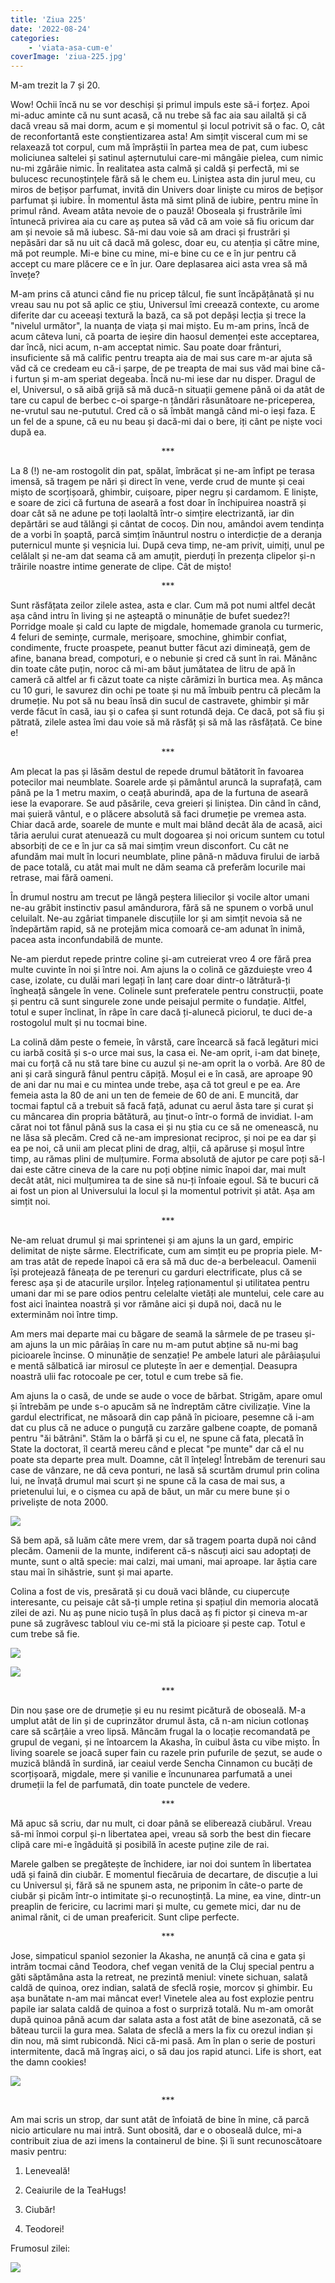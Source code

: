 ```yaml
---
title: 'Ziua 225'
date: '2022-08-24'
categories:
    - 'viata-asa-cum-e'
coverImage: 'ziua-225.jpg'
---
```


M-am trezit la 7 și 20.

Wow! Ochii încă nu se vor deschiși și primul impuls este să-i forțez. Apoi mi-aduc aminte că nu sunt acasă, că nu trebe să fac aia sau ailaltă și că dacă vreau să mai dorm, acum e și momentul și locul potrivit să o fac. O, cât de reconfortantă este conștientizarea asta! Am simțit visceral cum mi se relaxează tot corpul, cum mă împrăștii în partea mea de pat, cum iubesc moliciunea saltelei și satinul așternutului care-mi mângâie pielea, cum nimic nu-mi zgârâie nimic. În realitatea asta calmă și caldă și perfectă, mi se bulucesc recunoștințele fără să le chem eu. Liniștea asta din jurul meu, cu miros de bețișor parfumat, invită din Univers doar liniște cu miros de bețișor parfumat și iubire. În momentul ăsta mă simt plină de iubire, pentru mine în primul rând. Aveam atâta nevoie de o pauză! Oboseala și frustrările îmi întunecă privirea aia cu care aș putea să văd că am voie să fiu oricum dar am și nevoie să mă iubesc. Să-mi dau voie să am draci și frustrări și nepăsări dar să nu uit că dacă mă golesc, doar eu, cu atenția și către mine, mă pot reumple. Mi-e bine cu mine, mi-e bine cu ce e în jur pentru că accept cu mare plăcere ce e în jur. Oare deplasarea aici asta vrea să mă învețe?

M-am prins că atunci când fie nu pricep tâlcul, fie sunt încăpățânată și nu vreau sau nu pot să aplic ce știu, Universul îmi creează contexte, cu arome diferite dar cu aceeași textură la bază, ca să pot depăși lecția și trece la "nivelul următor", la nuanța de viața și mai mișto. Eu m-am prins, încă de acum câteva luni, că poarta de ieșire din haosul demenței este acceptarea, dar încă, nici acum, n-am acceptat nimic. Sau poate doar frânturi, insuficiente să mă calific pentru treapta aia de mai sus care m-ar ajuta să văd că ce credeam eu că-i șarpe, de pe treapta de mai sus văd mai bine că-i furtun și m-am speriat degeaba. Încă nu-mi iese dar nu disper. Dragul de el, Universul, o să aibă grijă să mă ducă-n situații gemene până oi da atât de tare cu capul de berbec c-oi sparge-n țândări răsunătoare ne-priceperea, ne-vrutul sau ne-pututul. Cred că o să îmbăt mangă când mi-o ieși faza. E un fel de a spune, că eu nu beau și dacă-mi dai o bere, iți cânt pe niște voci după ea.

<p style="text-align: center;">***</p>

La 8 (!) ne-am rostogolit din pat, spălat, îmbrăcat și ne-am înfipt pe terasa imensă, să tragem pe nări și direct în vene, verde crud de munte și ceai mișto de scorțișoară, ghimbir, cuișoare, piper negru și cardamom. E liniște, e soare de zici că furtuna de aseară a fost doar în închipuirea noastră și doar cât să ne adune pe toți laolaltă într-o simțire electrizantă, iar din depărtări se aud tălăngi și cântat de cocoș. Din nou, amândoi avem tendința de a vorbi în șoaptă, parcă simțim înăuntrul nostru o interdicție de a deranja puternicul munte și veșnicia lui. După ceva timp, ne-am privit, uimiți, unul pe celălalt și ne-am dat seama că am amuțit, pierduți în prezența clipelor și-n trăirile noastre intime generate de clipe. Cât de mișto!

<p style="text-align: center;">***</p>

Sunt răsfățata zeilor zilele astea, asta e clar. Cum mă pot numi altfel decât așa când intru în living și ne așteaptă o minunăție de bufet suedez?! Porridge moale și cald cu lapte de migdale, homemade granola cu turmeric, 4 feluri de semințe, curmale, merișoare, smochine, ghimbir confiat, condimente, fructe proaspete, peanut butter făcut azi dimineață, gem de afine, banana bread, compoturi, e o nebunie și cred că sunt în rai. Mănânc din toate câte puțin, noroc că mi-am băut jumătatea de litru de apă în cameră că altfel ar fi căzut toate ca niște cărămizi în burtica mea. Aș mânca cu 10 guri, le savurez din ochi pe toate și nu mă îmbuib pentru că plecăm la drumeție. Nu pot să nu beau însă din sucul de castravete, ghimbir și măr verde făcut în casă, iau și o cafea și sunt rotundă deja. Ce dacă, pot să fiu și pătrată, zilele astea îmi dau voie să mă răsfăț și să mă las răsfățată. Ce bine e!

<p style="text-align: center;">***</p>

Am plecat la pas și lăsăm destul de repede drumul bătătorit în favoarea potecilor mai neumblate. Soarele arde și pământul aruncă la suprafață, cam până pe la 1 metru maxim, o ceață aburindă, apa de la furtuna de aseară iese la evaporare. Se aud păsările, ceva greieri și liniștea. Din când în când, mai șuieră vântul, e o plăcere absolută să faci drumeție pe vremea asta. Chiar dacă arde, soarele de munte e mult mai blând decât ăla de acasă, aici tăria aerului curat atenuează cu mult dogoarea și noi oricum suntem cu totul absorbiți de ce e în jur ca să mai simțim vreun disconfort. Cu cât ne afundăm mai mult în locuri neumblate, pline până-n măduva firului de iarbă de pace totală, cu atât mai mult ne dăm seama că preferăm locurile mai retrase, mai fără oameni.

În drumul nostru am trecut pe lângă peștera liliecilor și vocile altor umani ne-au grăbit instinctiv pasul amândurora, fără să ne spunem o vorbă unul celuilalt. Ne-au zgâriat timpanele discuțiile lor și am simțit nevoia să ne îndepărtăm rapid, să ne protejăm mica comoară ce-am adunat în inimă, pacea asta inconfundabilă de munte.

Ne-am pierdut repede printre coline și-am cutreierat vreo 4 ore fără prea multe cuvinte în noi și între noi. Am ajuns la o colină ce găzduiește vreo 4 case, izolate, cu dulăi mari legați în lanț care doar dintr-o lătrătură-ți îngheață sângele în vene. Colinele sunt preferatele pentru construcții, poate și pentru că sunt singurele zone unde peisajul permite o fundație. Altfel, totul e super înclinat, în râpe în care dacă ți-alunecă piciorul, te duci de-a rostogolul mult și nu tocmai bine.

La colină dăm peste o femeie, în vârstă, care încearcă să facă legături mici cu iarbă cosită și s-o urce mai sus, la casa ei. Ne-am oprit, i-am dat binețe, mai cu forță că nu stă tare bine cu auzul și ne-am oprit la o vorbă. Are 80 de ani și cară singură fânul pentru căpiță. Moșul ei e în casă, are aproape 90 de ani dar nu mai e cu mintea unde trebe, așa că tot greul e pe ea. Are femeia asta la 80 de ani un ten de femeie de 60 de ani. E muncită, dar tocmai faptul că a trebuit să facă față, adunat cu aerul ăsta tare și curat și cu mâncarea din propria bătătură, au ținut-o într-o formă de invidiat. I-am cărat noi tot fânul până sus la casa ei și nu știa cu ce să ne omenească, nu ne lăsa să plecăm. Cred că ne-am impresionat reciproc, și noi pe ea dar și ea pe noi, că unii am plecat plini de drag, alții, că apăruse și moșul între timp, au rămas plini de mulțumire. Forma absolută de ajutor pe care poți să-l dai este către cineva de la care nu poți obține nimic înapoi dar, mai mult decât atât, nici mulțumirea ta de sine să nu-ți înfoaie egoul. Să te bucuri că ai fost un pion al Universului la locul și la momentul potrivit și atât. Așa am simțit noi.

<p style="text-align: center;">***</p>

Ne-am reluat drumul și mai sprintenei și am ajuns la un gard, empiric delimitat de niște sârme. Electrificate, cum am simțit eu pe propria piele. M-am tras atât de repede înapoi că era să mă duc de-a berbeleacul. Oamenii își protejează fâneața de pe terenuri cu garduri electrificate, plus că se feresc așa și de atacurile urșilor. Înțeleg raționamentul și utilitatea pentru umani dar mi se pare odios pentru celelalte vietăți ale muntelui, cele care au fost aici înaintea noastră și vor rămâne aici și după noi, dacă nu le exterminăm noi între timp.

Am mers mai departe mai cu băgare de seamă la sârmele de pe traseu și-am ajuns la un mic pârâiaș în care nu m-am putut abține să nu-mi bag picioarele încinse. O minunăție de senzație! Pe ambele laturi ale pârâiașului e mentă sălbatică iar mirosul ce plutește în aer e demențial. Deasupra noastră ulii fac rotocoale pe cer, totul e cum trebe să fie.

Am ajuns la o casă, de unde se aude o voce de bărbat. Strigăm, apare omul și întrebăm pe unde s-o apucăm să ne îndreptăm către civilizație. Vine la gardul electrificat, ne măsoară din cap până în picioare, pesemne că i-am dat cu plus că ne aduce o punguță cu zarzăre galbene coapte, de pomană pentru "ăi bătrâni". Stăm la o bârfă și cu el, ne spune că fata, plecată în State la doctorat, îl ceartă mereu când e plecat "pe munte" dar că el nu poate sta departe prea mult. Doamne, cât îl înțeleg! Întrebăm de terenuri sau case de vânzare, ne dă ceva ponturi, ne lasă să scurtăm drumul prin colina lui, ne învață drumul mai scurt și ne spune că la casa de mai sus, a prietenului lui, e o cișmea cu apă de băut, un măr cu mere bune și o priveliște de nota 2000.

![](images/colina-1024x576.jpeg)

Să bem apă, să luăm câte mere vrem, dar să tragem poarta după noi când plecăm. Oamenii de la munte, indiferent că-s născuți aici sau adoptați de munte, sunt o altă specie: mai calzi, mai umani, mai aproape. Iar ăștia care stau mai în sihăstrie, sunt și mai aparte.

Colina a fost de vis, presărată și cu două vaci blânde, cu ciupercuțe interesante, cu peisaje cât să-ți umple retina și spațiul din memoria alocată zilei de azi. Nu aș pune nicio tușă în plus dacă aș fi pictor și cineva m-ar pune să zugrăvesc tabloul viu ce-mi stă la picioare și peste cap. Totul e cum trebe să fie.

![](images/vaca-576x1024.jpeg)

![](images/ciuperci-1024x576.jpeg)

<p style="text-align: center;">***</p>

Din nou șase ore de drumeție și eu nu resimt picătură de oboseală. M-a umplut atât de lin și de cuprinzător drumul ăsta, că n-am niciun cotlonaș care să scârțâie a vreo lipsă. Mâncăm frugal la o locație recomandată pe grupul de vegani, și ne întoarcem la Akasha, în cuibul ăsta cu vibe mișto. În living soarele se joacă super fain cu razele prin pufurile de șezut, se aude o muzică blândă în surdină, iar ceaiul verde Sencha Cinnamon cu bucăți de scorțișoară, migdale, mere și vanilie e încununarea parfumată a unei drumeții la fel de parfumată, din toate punctele de vedere.

<p style="text-align: center;">***</p>

Mă apuc să scriu, dar nu mult, ci doar până se eliberează ciubărul. Vreau să-mi înmoi corpul și-n libertatea apei, vreau să sorb the best din fiecare clipă care mi-e îngăduită și posibilă în aceste puține zile de rai.

Marele galben se pregătește de închidere, iar noi doi suntem în libertatea udă și faină din ciubăr. E momentul fiecăruia de decartare, de discuție a lui cu Universul și, fără să ne spunem asta, ne priponim în câte-o parte de ciubăr și picăm într-o intimitate și-o recunoștință. La mine, ea vine, dintr-un preaplin de fericire, cu lacrimi mari și multe, cu gemete mici, dar nu de animal rănit, ci de uman preafericit. Sunt clipe perfecte.

<p style="text-align: center;">***</p>

Jose, simpaticul spaniol sezonier la Akasha, ne anunță că cina e gata și intrăm tocmai când Teodora, chef vegan venită de la Cluj special pentru a găti săptămâna asta la retreat, ne prezintă meniul: vinete sichuan, salată caldă de quinoa, orez indian, salată de sfeclă roșie, morcov și ghimbir. Eu așa bunătate n-am mai mâncat ever! Vinetele alea au fost explozie pentru papile iar salata caldă de quinoa a fost o surpriză totală. Nu m-am omorât după quinoa până acum dar salata asta a fost atât de bine asezonată, că se băteau turcii la gura mea. Salata de sfeclă a mers la fix cu orezul indian și din nou, mă simt rubicondă. Nici că-mi pasă. Am în plan o serie de posturi intermitente, dacă mă îngraș aici, o să dau jos rapid atunci. Life is short, eat the damn cookies!

![](images/dinner-1024x576.jpeg)

<p style="text-align: center;">***</p>

Am mai scris un strop, dar sunt atât de înfoiată de bine în mine, că parcă nicio articulare nu mai intră. Sunt obosită, dar e o oboseală dulce, mi-a contribuit ziua de azi imens la containerul de bine. Și îi sunt recunoscătoare masiv pentru:

1. Leneveală!

2. Ceaiurile de la TeaHugs!

3. Ciubăr!

4. Teodorei!

Frumosul zilei:

![](images/225-frumos.jpeg)
